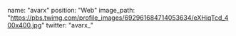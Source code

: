 name: "avarx"
position: "Web"
image_path: "https://pbs.twimg.com/profile_images/692961684714053634/eXHiqTcd_400x400.jpg"
twitter: "avarx_"
